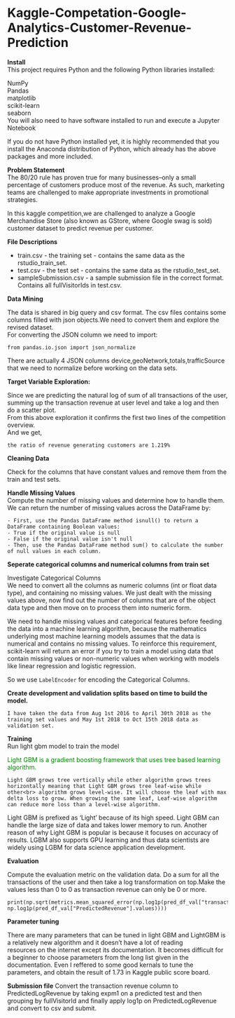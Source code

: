# Kaggle-Competation-Google-Analytics-Customer-Revenue-Prediction

**Install**<br>
This project requires Python and the following Python libraries installed:

NumPy<br>
Pandas<br>
matplotlib<br>
scikit-learn<br>
seaborn<br>
You will also need to have software installed to run and execute a Jupyter Notebook

If you do not have Python installed yet, it is highly recommended that you install the Anaconda distribution of Python, which already has the above packages and more included.

**Problem Statement**<br>
The 80/20 rule has proven true for many businesses–only a small percentage of customers produce most of the revenue. As such, marketing teams are challenged to make appropriate investments in promotional strategies.

In this kaggle competition,we are challenged to analyze a Google Merchandise Store (also known as GStore, where Google swag is sold) customer dataset to predict revenue per customer.

**File Descriptions**

- train.csv - the training set - contains the same data as the rstudio_train_set.
- test.csv - the test set - contains the same data as the rstudio_test_set.
- sampleSubmission.csv - a sample submission file in the correct format. Contains all fullVisitorIds in test.csv.

**Data Mining**

The data is shared in big query and csv format. The csv files contains some columns filled with json objects.We need to convert them and explore the revised dataset.<br>
For converting the JSON column we need to import:
```
from pandas.io.json import json_normalize
```
There are actually 4 JSON columns device,geoNetwork,totals,trafficSource that we need to normalize before working on the data sets.

**Target Variable Exploration:**

Since we are predicting the natural log of sum of all transactions of the user, summing up the transaction revenue at user level and take a log and then do a scatter plot.<br>
From this above exploration it confirms the first two lines of the competition overview.<br>
And we get,
```
the ratio of revenue generating customers are 1.219%
```
**Cleaning Data**

Check for the columns that have constant values and remove them from the train and test sets.

**Handle Missing Values**<br>
Compute the number of missing values and determine how to handle them. We can return the number of missing values across the DataFrame by:
```
- First, use the Pandas DataFrame method isnull() to return a DataFrame containing Boolean values:
- True if the original value is null
- False if the original value isn't null
- Then, use the Pandas DataFrame method sum() to calculate the number of null values in each column.
```

**Seperate categorical columns and numerical columns from train set**<br>

Investigate Categorical Columns<br>
We need to convert all the columns as numeric columns (int or float data type), and containing no missing values. We just dealt with the missing values above, now find out the number of columns that are of the object data type and then move on to process them into numeric form.

We need to handle missing values and categorical features before feeding the data into a machine learning algorithm, because the mathematics underlying most machine learning models assumes that the data is numerical and contains no missing values. To reinforce this requirement, scikit-learn will return an error if you try to train a model using data that contain missing values or non-numeric values when working with models like linear regression and logistic regression.

So we use `LabelEncoder` for encoding the Categorical Columns.

**Create development and validation splits based on time to build the model.**<br>
```
I have taken the data from Aug 1st 2016 to April 30th 2018 as the training set values and May 1st 2018 to Oct 15th 2018 data as validation set.
```
**Training**<br>
Run light gbm model to train the model

<font color=green>Light GBM is a gradient boosting framework that uses tree based learning algorithm.</font>
```
Light GBM grows tree vertically while other algorithm grows trees horizontally meaning that Light GBM grows tree leaf-wise while other<br> algorithm grows level-wise. It will choose the leaf with max delta loss to grow. When growing the same leaf, Leaf-wise algorithm can reduce more loss than a level-wise algorithm.
```
Light GBM is prefixed as ‘Light’ because of its high speed. Light GBM can handle the large size of data and takes lower memory to run. Another reason of why Light GBM is popular is because it focuses on accuracy of results. LGBM also supports GPU learning and thus data scientists are widely using LGBM for data science application development.

**Evaluation**

Compute the evaluation metric on the validation data. Do a sum for all the transactions of the user and then take a log transformation on top.Make the values less than 0 to 0 as transaction revenue can only be 0 or more.
```
print(np.sqrt(metrics.mean_squared_error(np.log1p(pred_df_val["transactionRevenue"].values), np.log1p(pred_df_val["PredictedRevenue"].values))))
```
**Parameter tuning**

There are many parameters that can be tuned in light GBM and LightGBM is a relatively new algorithm and it doesn’t have a lot of reading<br> resources on the internet except its documentation. It becomes difficult for a beginner to choose parameters from the long list given in the documentation. Even I reffered to some good kernals to tune the parameters, and obtain the result of 1.73 in Kaggle public score board.

**Submission file**
Convert the transaction revenue column to PredictedLogRevenue by taking expm1 on a predicted test and then grouping by fullVisitorId and finally apply log1p on PredictedLogRevenue and convert to csv and submit.



